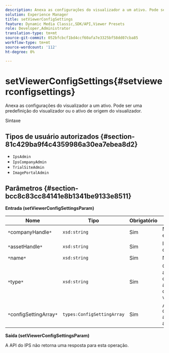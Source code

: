```yaml
---
description: Anexa as configurações do visualizador a um ativo. Pode ser uma predefinição do visualizador ou o ativo de origem do visualizador.
solution: Experience Manager
title: setViewerConfigSettings
feature: Dynamic Media Classic,SDK/API,Viewer Presets
role: Developer,Administrator
translation-type: tm+mt
source-git-commit: 052bfcbcf1bd4ccf60afa7e3325bf58dd07cba85
workflow-type: tm+mt
source-wordcount: '112'
ht-degree: 0%

---
```



# setViewerConfigSettings{#setviewerconfigsettings}

Anexa as configurações do visualizador a um ativo. Pode ser uma predefinição do visualizador ou o ativo de origem do visualizador.

Sintaxe

## Tipos de usuário autorizados {#section-81c429ba9f4c4359986a30ea7ebea8d2}

* `IpsAdmin`
* `IpsCompanyAdmin`
* `TrialSiteAdmin`
* `ImagePortalAdmin`

## Parâmetros {#section-bcc8c83cc84141e8b1341be9133e8511}

**Entrada (setViewerConfigSettingsParam)**

| Nome | Tipo | Obrigatório | Descrição |
|---|---|---|---|
| `*`companyHandle`*` | `xsd:string` | Sim | Manipule a empresa. |
| `*`assetHandle`*` | `xsd:string` | Sim | Identificador de ativo. |
| `*`name`*` | `xsd:string` | Sim | Nome do ativo. |
| `*`type`*` | `xsd:string` | Sim | O tipo de ativo ao qual você deseja aplicar a configuração do visualizador. |
| `*`configSettingArray`*` | `types:ConfigSettingArray` | Sim | A matriz de `ConfigSettings` aplicada ao ativo. |

**Saída (setViewerConfigSettingsParam)**

A API do IPS não retorna uma resposta para esta operação.
